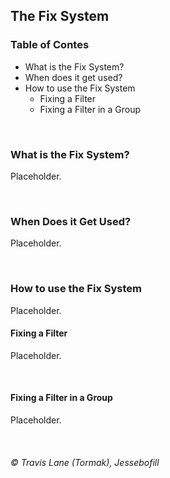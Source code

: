 ## The Fix System

### Table of Contes
- What is the Fix System?
- When does it get used?
- How to use the Fix System
  - Fixing a Filter
  - Fixing a Filter in a Group

<br/>


### What is the Fix System?

Placeholder.

<br/>


### When Does it Get Used?

Placeholder.

<br/>


### How to use the Fix System

Placeholder.

#### Fixing a Filter

Placeholder.
<!-- TODO: images of this process -->

<br/>

#### Fixing a Filter in a Group

Placeholder.
<!-- TODO: images of this process -->

<br/>


###### © Travis Lane (Tormak), Jessebofill
